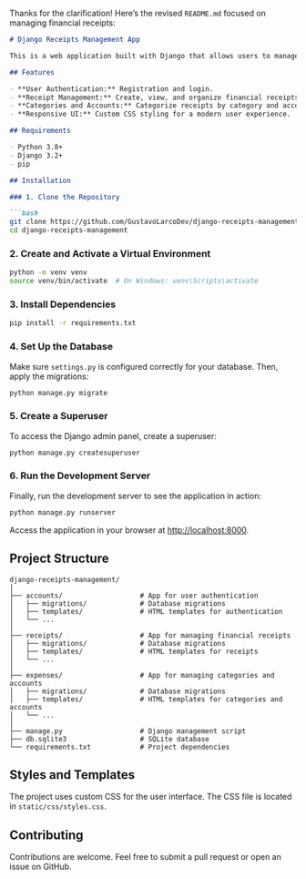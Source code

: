 Thanks for the clarification! Here’s the revised `README.md` focused on managing financial receipts:

```markdown
# Django Receipts Management App

This is a web application built with Django that allows users to manage financial receipts. Users can create, view, and organize their receipts, as well as categorize them by category and account.

## Features

- **User Authentication:** Registration and login.
- **Receipt Management:** Create, view, and organize financial receipts.
- **Categories and Accounts:** Categorize receipts by category and account.
- **Responsive UI:** Custom CSS styling for a modern user experience.

## Requirements

- Python 3.8+
- Django 3.2+
- pip

## Installation

### 1. Clone the Repository

```bash
git clone https://github.com/GustavoLarcoDev/django-receipts-management.git
cd django-receipts-management
```

### 2. Create and Activate a Virtual Environment

```bash
python -m venv venv
source venv/bin/activate  # On Windows: venv\Scripts\activate
```

### 3. Install Dependencies

```bash
pip install -r requirements.txt
```

### 4. Set Up the Database

Make sure `settings.py` is configured correctly for your database. Then, apply the migrations:

```bash
python manage.py migrate
```

### 5. Create a Superuser

To access the Django admin panel, create a superuser:

```bash
python manage.py createsuperuser
```

### 6. Run the Development Server

Finally, run the development server to see the application in action:

```bash
python manage.py runserver
```

Access the application in your browser at [http://localhost:8000](http://localhost:8000).

## Project Structure

```plaintext
django-receipts-management/
│
├── accounts/                   # App for user authentication
│   ├── migrations/             # Database migrations
│   ├── templates/              # HTML templates for authentication
│   └── ...
│
├── receipts/                   # App for managing financial receipts
│   ├── migrations/             # Database migrations
│   ├── templates/              # HTML templates for receipts
│   └── ...
│
├── expenses/                   # App for managing categories and accounts
│   ├── migrations/             # Database migrations
│   ├── templates/              # HTML templates for categories and accounts
│   └── ...
│
├── manage.py                   # Django management script
├── db.sqlite3                  # SQLite database
└── requirements.txt            # Project dependencies
```

## Styles and Templates

The project uses custom CSS for the user interface. The CSS file is located in `static/css/styles.css`.

## Contributing

Contributions are welcome. Feel free to submit a pull request or open an issue on GitHub.
